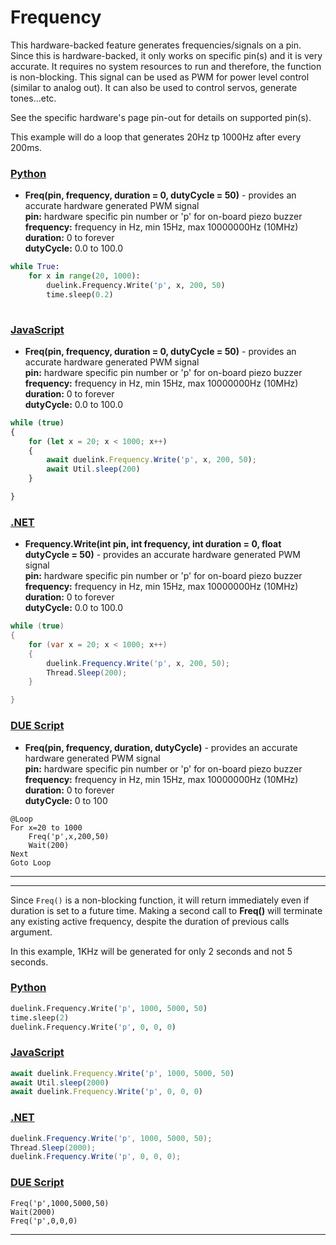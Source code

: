 # Frequency

This hardware-backed feature generates frequencies/signals on a pin. Since this is hardware-backed, it only works on specific pin(s) and it is very accurate. It requires no system resources to run and therefore, the function is non-blocking. This signal can be used as PWM for power level control (similar to analog out). It can also be used to control servos, generate tones...etc.

See the specific hardware's page pin-out for details on supported pin(s). 

This example will do a loop that generates 20Hz tp 1000Hz after every 200ms.

### [Python](#tab/py)
- **Freq(pin, frequency, duration = 0, dutyCycle = 50)** - provides an accurate hardware generated PWM signal <br>
**pin:** hardware specific pin number or 'p' for on-board piezo buzzer <br>
**frequency:** frequency in Hz, min 15Hz, max 10000000Hz (10MHz) <br>
**duration:** 0 to forever <br>
**dutyCycle:** 0.0 to 100.0

```py
while True:
    for x in range(20, 1000):
        duelink.Frequency.Write('p', x, 200, 50)
        time.sleep(0.2)
    
```

### [JavaScript](#tab/js)
- **Freq(pin, frequency, duration = 0, dutyCycle = 50)** - provides an accurate hardware generated PWM signal <br>
**pin:** hardware specific pin number or 'p' for on-board piezo buzzer <br>
**frequency:** frequency in Hz, min 15Hz, max 10000000Hz (10MHz) <br>
**duration:** 0 to forever <br>
**dutyCycle:** 0.0 to 100.0

```js
while (true)
{
    for (let x = 20; x < 1000; x++)
    {
        await duelink.Frequency.Write('p', x, 200, 50);
        await Util.sleep(200)
    }

}
```

### [.NET](#tab/net)
- **Frequency.Write(int pin, int frequency, int duration = 0, float dutyCycle = 50)** - provides an accurate hardware generated PWM signal <br>
**pin:** hardware specific pin number or 'p' for on-board piezo buzzer <br>
**frequency:** frequency in Hz, min 15Hz, max 10000000Hz (10MHz) <br>
**duration:** 0 to forever <br>
**dutyCycle:** 0.0 to 100.0

```cs
while (true)
{
    for (var x = 20; x < 1000; x++)
    {
        duelink.Frequency.Write('p', x, 200, 50);
        Thread.Sleep(200);
    }

}
```

### [DUE Script](#tab/due)
- **Freq(pin, frequency, duration, dutyCycle)** - provides an accurate hardware generated PWM signal <br>
**pin:** hardware specific pin number or 'p' for on-board piezo buzzer <br>
**frequency:** frequency in Hz, min 15Hz, max 10000000Hz (10MHz) <br>
**duration:** 0 to forever <br>
**dutyCycle:** 0 to 100

```basic
@Loop
For x=20 to 1000
    Freq('p',x,200,50)
    Wait(200)
Next
Goto Loop
```

___
___

Since `Freq()` is a non-blocking function, it will return immediately even if duration is set to a future time. Making a second call to **Freq()** will terminate any existing active frequency, despite the duration of previous calls argument.

In this example, 1KHz will be generated for only 2 seconds and not 5 seconds.

### [Python](#tab/py)
```py
duelink.Frequency.Write('p', 1000, 5000, 50)
time.sleep(2)
duelink.Frequency.Write('p', 0, 0, 0)
```

### [JavaScript](#tab/js)
```js
await duelink.Frequency.Write('p', 1000, 5000, 50)
await Util.sleep(2000)
await duelink.Frequency.Write('p', 0, 0, 0)
```

### [.NET](#tab/net)
```cs
duelink.Frequency.Write('p', 1000, 5000, 50);
Thread.Sleep(2000);
duelink.Frequency.Write('p', 0, 0, 0);
```

### [DUE Script](#tab/due)
```
Freq('p',1000,5000,50)
Wait(2000)
Freq('p',0,0,0)
```

---